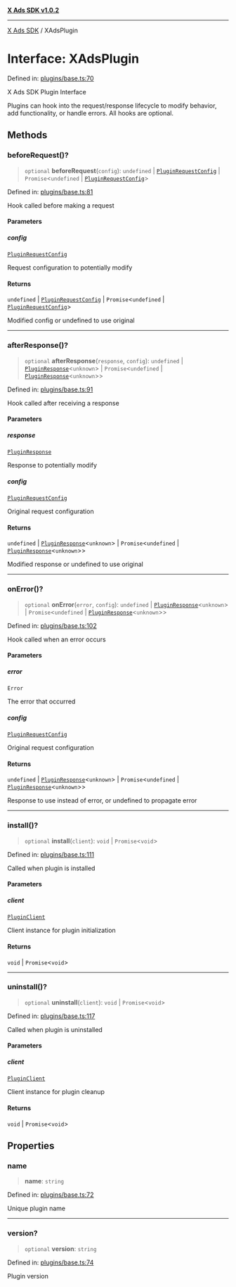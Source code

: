 [**X Ads SDK v1.0.2**](../README.md)

***

[X Ads SDK](../globals.md) / XAdsPlugin

# Interface: XAdsPlugin

Defined in: [plugins/base.ts:70](https://github.com/kage1020/x-ads-sdk/blob/main/src/plugins/base.ts#L70)

X Ads SDK Plugin Interface

Plugins can hook into the request/response lifecycle to modify behavior,
add functionality, or handle errors. All hooks are optional.

## Methods

### beforeRequest()?

> `optional` **beforeRequest**(`config`): `undefined` \| [`PluginRequestConfig`](PluginRequestConfig.md) \| `Promise`\<`undefined` \| [`PluginRequestConfig`](PluginRequestConfig.md)\>

Defined in: [plugins/base.ts:81](https://github.com/kage1020/x-ads-sdk/blob/main/src/plugins/base.ts#L81)

Hook called before making a request

#### Parameters

##### config

[`PluginRequestConfig`](PluginRequestConfig.md)

Request configuration to potentially modify

#### Returns

`undefined` \| [`PluginRequestConfig`](PluginRequestConfig.md) \| `Promise`\<`undefined` \| [`PluginRequestConfig`](PluginRequestConfig.md)\>

Modified config or undefined to use original

***

### afterResponse()?

> `optional` **afterResponse**(`response`, `config`): `undefined` \| [`PluginResponse`](PluginResponse.md)\<`unknown`\> \| `Promise`\<`undefined` \| [`PluginResponse`](PluginResponse.md)\<`unknown`\>\>

Defined in: [plugins/base.ts:91](https://github.com/kage1020/x-ads-sdk/blob/main/src/plugins/base.ts#L91)

Hook called after receiving a response

#### Parameters

##### response

[`PluginResponse`](PluginResponse.md)

Response to potentially modify

##### config

[`PluginRequestConfig`](PluginRequestConfig.md)

Original request configuration

#### Returns

`undefined` \| [`PluginResponse`](PluginResponse.md)\<`unknown`\> \| `Promise`\<`undefined` \| [`PluginResponse`](PluginResponse.md)\<`unknown`\>\>

Modified response or undefined to use original

***

### onError()?

> `optional` **onError**(`error`, `config`): `undefined` \| [`PluginResponse`](PluginResponse.md)\<`unknown`\> \| `Promise`\<`undefined` \| [`PluginResponse`](PluginResponse.md)\<`unknown`\>\>

Defined in: [plugins/base.ts:102](https://github.com/kage1020/x-ads-sdk/blob/main/src/plugins/base.ts#L102)

Hook called when an error occurs

#### Parameters

##### error

`Error`

The error that occurred

##### config

[`PluginRequestConfig`](PluginRequestConfig.md)

Original request configuration

#### Returns

`undefined` \| [`PluginResponse`](PluginResponse.md)\<`unknown`\> \| `Promise`\<`undefined` \| [`PluginResponse`](PluginResponse.md)\<`unknown`\>\>

Response to use instead of error, or undefined to propagate error

***

### install()?

> `optional` **install**(`client`): `void` \| `Promise`\<`void`\>

Defined in: [plugins/base.ts:111](https://github.com/kage1020/x-ads-sdk/blob/main/src/plugins/base.ts#L111)

Called when plugin is installed

#### Parameters

##### client

[`PluginClient`](PluginClient.md)

Client instance for plugin initialization

#### Returns

`void` \| `Promise`\<`void`\>

***

### uninstall()?

> `optional` **uninstall**(`client`): `void` \| `Promise`\<`void`\>

Defined in: [plugins/base.ts:117](https://github.com/kage1020/x-ads-sdk/blob/main/src/plugins/base.ts#L117)

Called when plugin is uninstalled

#### Parameters

##### client

[`PluginClient`](PluginClient.md)

Client instance for plugin cleanup

#### Returns

`void` \| `Promise`\<`void`\>

## Properties

### name

> **name**: `string`

Defined in: [plugins/base.ts:72](https://github.com/kage1020/x-ads-sdk/blob/main/src/plugins/base.ts#L72)

Unique plugin name

***

### version?

> `optional` **version**: `string`

Defined in: [plugins/base.ts:74](https://github.com/kage1020/x-ads-sdk/blob/main/src/plugins/base.ts#L74)

Plugin version

